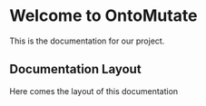 # Welcome to OntoMutate

This is the documentation for our project.


## Documentation Layout

Here comes the layout of this documentation
